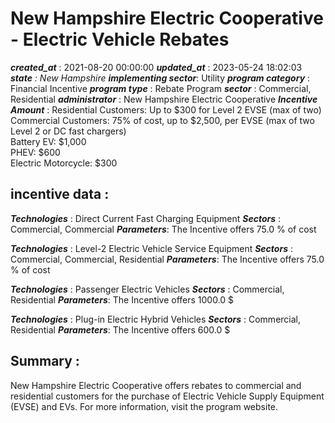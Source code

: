 # New Hampshire Electric Cooperative - Electric Vehicle Rebates 
 ***created_at*** : 2021-08-20 00:00:00 
 ***updated_at*** : 2023-05-24 18:02:03 
 ***state** : New Hampshire 
 **implementing sector***: Utility 
 ***program category*** : Financial Incentive 
 ***program type*** : Rebate Program 
 ***sector*** : Commercial, Residential 
 ***administrator*** : New Hampshire Electric Cooperative 
 ***Incentive Amount*** : Residential Customers: Up to $300 for Level 2 EVSE (max of two)  
Commercial Customers: 75% of cost, up to $2,500, per EVSE (max of two Level 2
or DC fast chargers)  
Battery EV: $1,000  
PHEV: $600  
Electric Motorcycle: $300  

 
 ## incentive data : 
 ***Technologies*** : Direct Current Fast Charging Equipment 
 ***Sectors*** : Commercial, Commercial 
 ***Parameters***: The Incentive offers 75.0 % of cost 
 
 ***Technologies*** : Level-2 Electric Vehicle Service Equipment 
 ***Sectors*** : Commercial, Commercial, Residential 
 ***Parameters***: The Incentive offers 75.0 % of cost 
 
 ***Technologies*** : Passenger Electric Vehicles 
 ***Sectors*** : Commercial, Residential 
 ***Parameters***: The Incentive offers 1000.0 $ 
 
 ***Technologies*** : Plug-in Electric Hybrid Vehicles 
 ***Sectors*** : Commercial, Residential 
 ***Parameters***: The Incentive offers 600.0 $ 
 
 ## Summary : 
 New Hampshire Electric Cooperative offers rebates to commercial and
residential customers for the purchase of Electric Vehicle Supply Equipment
(EVSE) and EVs. For more information, visit the program website.

 
 